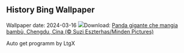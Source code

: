 ## History Bing Wallpaper
Wallpaper date: 2024-03-16
![](https://www.bing.com/th?id=OHR.BambooPanda_IT-IT5188324890_UHD.jpg&w=1000)Download: [Panda gigante che mangia bambù, Chengdu, Cina (© Suzi Eszterhas/Minden Pictures)](https://www.bing.com/th?id=OHR.BambooPanda_IT-IT5188324890_UHD.jpg)

Auto get programm by LtgX
